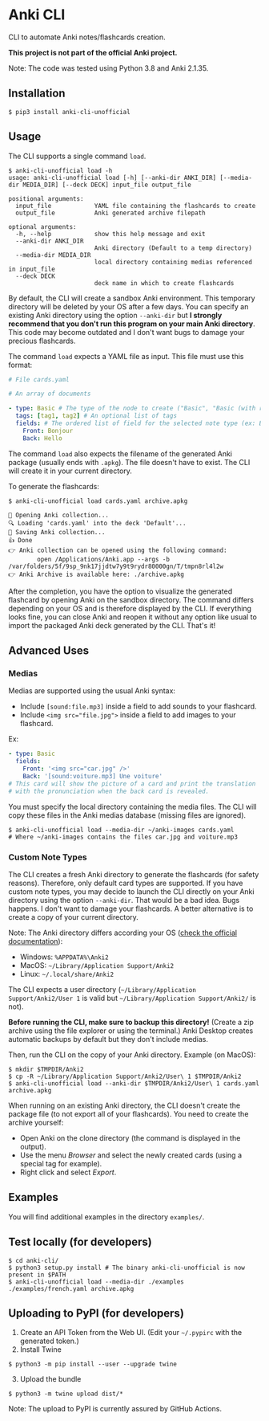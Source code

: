 # Anki CLI

CLI to automate Anki notes/flashcards creation.

**This project is not part of the official Anki project.**

Note: The code was tested using Python 3.8 and Anki 2.1.35.

## Installation

```shell
$ pip3 install anki-cli-unofficial
```

## Usage

The CLI supports a single command `load`.

```shell
$ anki-cli-unofficial load -h
usage: anki-cli-unofficial load [-h] [--anki-dir ANKI_DIR] [--media-dir MEDIA_DIR] [--deck DECK] input_file output_file

positional arguments:
  input_file            YAML file containing the flashcards to create
  output_file           Anki generated archive filepath

optional arguments:
  -h, --help            show this help message and exit
  --anki-dir ANKI_DIR
                        Anki directory (Default to a temp directory)
  --media-dir MEDIA_DIR
                        local directory containing medias referenced in input_file
  --deck DECK
                        deck name in which to create flashcards
```

By default, the CLI will create a sandbox Anki environment. This temporary directory will be deleted by your OS after a few days. You can specify an existing Anki directory using the option `--anki-dir` but **I strongly recommend that you don't run this program on your main Anki directory**. This code may become outdated and I don't want bugs to damage your precious flashcards.

The command `load` expects a YAML file as input. This file must use this format:

```yaml
# File cards.yaml

# An array of documents

- type: Basic # The type of the node to create ("Basic", "Basic (with reverse card)", etc.). Also known as the model.
  tags: [tag1, tag2] # An optional list of tags
  fields: # The ordered list of field for the selected note type (ex: Basic notes require two fields: Front & Back)
    Front: Bonjour
    Back: Hello
```

The command `load` also expects the filename of the generated Anki package (usually ends with `.apkg`). The file doesn't have to exist. The CLI will create it in your current directory.

To generate the flashcards:

```shell
$ anki-cli-unofficial load cards.yaml archive.apkg

📂 Opening Anki collection...
🔍 Loading 'cards.yaml' into the deck 'Default'...
💾 Saving Anki collection...
👍 Done
👉 Anki collection can be opened using the following command:
        open /Applications/Anki.app --args -b /var/folders/5f/9sp_9nk17jjdtw7y9t9rydr80000gn/T/tmpn8rl4l2w
👉 Anki Archive is available here: ./archive.apkg
```

After the completion, you have the option to visualize the generated flashcard by opening Anki on the sandbox directory. The command differs depending on your OS and is therefore displayed by the CLI. If everything looks fine, you can close Anki and reopen it without any option like usual to import the packaged Anki deck generated by the CLI. That's it!

## Advanced Uses

### Medias

Medias are supported using the usual Anki syntax:

* Include `[sound:file.mp3]` inside a field to add sounds to your flashcard.
* Include `<img src="file.jpg">` inside a field to add images to your flashcard.

Ex:

```yaml
- type: Basic
  fields:
    Front: '<img src="car.jpg" />'
    Back: '[sound:voiture.mp3] Une voiture'
# This card will show the picture of a card and print the translation
# with the pronunciation when the back card is revealed.
```

You must specify the local directory containing the media files. The CLI will copy these files in the Anki medias database (missing files are ignored).

```shell
$ anki-cli-unofficial load --media-dir ~/anki-images cards.yaml
# Where ~/anki-images contains the files car.jpg and voiture.mp3
```

### Custom Note Types

The CLI creates a fresh Anki directory to generate the flashcards (for safety reasons). Therefore, only default card types are supported. If you have custom note types, you may decide to launch the CLI directly on your Anki directory using the option `--anki-dir`. That would be a bad idea. Bugs happens. I don't want to damage your flashcards. A better alternative is to create a copy of your current directory.

Note: The Anki directory differs according your OS ([check the official documentation](https://docs.ankiweb.net/#/files?id=file-locations)):

* Windows: `%APPDATA%\Anki2`
* MacOS: `~/Library/Application Support/Anki2`
* Linux: `~/.local/share/Anki2`

The CLI expects a user directory (`~/Library/Application Support/Anki2/User 1` is valid but `~/Library/Application Support/Anki2/` is not).

**Before running the CLI, make sure to backup this directory!** (Create a zip archive using the file explorer or using the terminal.) Anki Desktop creates automatic backups by default but they don't include medias.

Then, run the CLI on the copy of your Anki directory. Example (on MacOS):

```
$ mkdir $TMPDIR/Anki2
$ cp -R ~/Library/Application Support/Anki2/User\ 1 $TMPDIR/Anki2
$ anki-cli-unofficial load --anki-dir $TMPDIR/Anki2/User\ 1 cards.yaml archive.apkg
```

When running on an existing Anki directory, the CLI doesn't create the package file (to not export all of your flashcards). You need to create the archive yourself:

* Open Anki on the clone directory (the command is displayed in the output).
* Use the menu _Browser_ and select the newly created cards (using a special tag for example).
* Right click and select _Export_.

## Examples

You will find additional examples in the directory `examples/`.

## Test locally (for developers)

```shell
$ cd anki-cli/
$ python3 setup.py install # The binary anki-cli-unofficial is now present in $PATH
$ anki-cli-unofficial load --media-dir ./examples ./examples/french.yaml archive.apkg
```

## Uploading to PyPI (for developers)

1. Create an API Token from the Web UI. (Edit your `~/.pypirc` with the generated token.)
2. Install Twine
```shell
$ python3 -m pip install --user --upgrade twine
```
3. Upload the bundle
```shell
$ python3 -m twine upload dist/*
```

Note: The upload to PyPI is currently assured by GitHub Actions.
